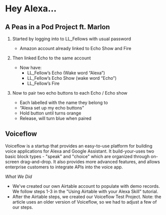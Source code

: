 # Hey Alexa...

## A Peas in a Pod Project ft. Marlon

1.  Started by logging into to LL_Fellows with usual password
	- Amazon account already linked to Echo Show and Fire
    
2. Then linked Echo to the same account
	-   Now have:
		- LL_Fellow’s Echo (Wake word “Alexa”)
		- LL_Fellow’s Echo Show (wake word “Echo”)
		- LL_Fellow’s Fire

3. Now to pair two echo buttons to each Echo / Echo show
	- Each labelled with the name they belong to
	- “Alexa set up my echo buttons”
	- Hold button until turns orange
	- Release, will turn blue when paired


## Voiceflow

Voiceflow is a startup that provides an easy-to-use platform for building voice applications for Alexa and Google Assistant. It build-your-uses two basic block types - "speak" and "choice" which are organized through on-screen drag-and-drop. It also provides more advanced features, and allows enterprise customers to integrate APIs into the voice app. 

*What We Did*
 - We've created our own Airtable account to populate with demo records. We follow steps 1-3 in the "Using Airtable with your Alexa Skill" tutorial. 
 - After the Airtable steps, we created our Voiceflow Test Project. Note: the article uses an older version of Voiceflow, so we had to adjust a few of our steps. 

<!--stackedit_data:
eyJoaXN0b3J5IjpbMTkyNzU4NjQ0MCwtNjkzMDU5MTEsMTQwNz
U2OTI0NiwzNTc5OTQzMDQsLTQ3OTg2MTE3MCwtMTEzMjk0NDA5
OCwxMTMwMDAyNTQ5LDE1MjMzMDYzODQsLTE0MDAwNjMyODcsLT
UzMjQ1OTA3MSwtODA1ODE5MTYyXX0=
-->